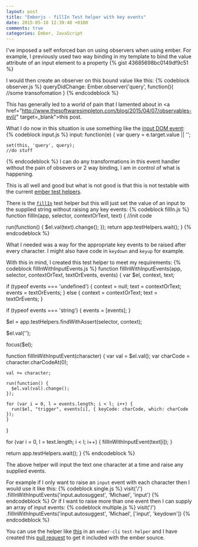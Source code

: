 ```yaml
---
layout: post
title: "Emberjs - fillIn Test helper with key events"
date: 2015-05-10 12:39:40 +0100
comments: true
categories: Ember, JavaScript
---
```

I've imposed a self enforced ban on using observers when using ember.  For example, I previously used two way binding in my template to bind the value attribute of an input element to a property
{% gist 43685698bc0149df9c51 %}

I would then create an observer on this bound value like this:
{% codeblock observer.js %}
queryDidChange: Ember.observer('query', function(){
  //some transofomation
}
{% endcodeblock %}

This has generally led to a world of pain that I lamented about in <a href="http://www.thesoftwaresimpleton.com/blog/2015/04/07/observables-evil/" target=_blank">this post</a>.

What I do now in this situation is use something like the <a href="https://developer.mozilla.org/en-US/docs/Web/Events/input" target="_blank">input DOM event</a>:
{% codeblock input.js %}
  input: function(e) {
    var query = e.target.value || '';

    set(this, 'query', query);
    //do stuff
{% endcodeblock %}
I can do any transformations in this event handler without the pain of obsevers or 2 way binding, I am in control of what is happening.

This is all well and good but what is not good is that this is not testable with the current <a href="http://guides.emberjs.com/v1.10.0/testing/test-helpers/" target="_blank">ember test helpers</a>.

There is the <a href="http://emberjs.com/api/classes/Ember.Test.html#method_fillIn" target="_blank">```fillIn```</a> test helper but this will just set the value of an input to the supplied string without raising any key events:
{% codeblock fillIn.js %}
function fillIn(app, selector, contextOrText, text) {
  //init code

  run(function() {
    $el.val(text).change();
  });
  return app.testHelpers.wait();
}
{% endcodeblock %}

What I needed was a way for the appropriate key events to be raised after every character.  I might also have code in ```keydown``` and ```keyup``` for example.

With this in mind, I created this test helper to meet my requirements:
{% codeblock fillInWithInputEvents.js %}
function fillInWithInputEvents(app, selector, contextOrText, textOrEvents, events) {
  var $el, context, text;

  if (typeof events === 'undefined') {
    context = null;
    text = contextOrText;
    events = textOrEvents;
  } else {
    context = contextOrText;
    text = textOrEvents;
  }

  if (typeof events === 'string') {
    events = [events];
  }

  $el = app.testHelpers.findWithAssert(selector, context);

  $el.val('');

  focus($el);

  function fillInWithInputEvent(character) {
    var val = $el.val();
    var charCode = character.charCodeAt(0);

    val += character;

    run(function() {
      $el.val(val).change();
    });

    for (var i = 0, l = events.length; i < l; i++) {
      run($el, "trigger", events[i], { keyCode: charCode, which: charCode });
    }
  }

  for (var i = 0, l = text.length; i < l; i++) {
    fillInWithInputEvent(text[i]);
  }

  return app.testHelpers.wait();
}
{% endcodeblock %}

The above helper will input the text one character at a time and raise any supplied events.

For example if I only want to raise an ```input``` event with each character then I would use it like this:
{% codeblock single.js %}
  visit('/')
    .fillInWithInputEvents('input.autosuggest', 'Michael', 'input')
{% endcodeblock %}
Or if I want to raise more than one event then I can supply an array of input events:
{% codeblock multiple.js %}
  visit('/')
    .fillInWithInputEvents('input.autosuggest', 'Michael', ['input', 'keydown'])
{% endcodeblock %}

You can use the helper like <a href="https://github.com/dagda1/emberx-autosuggest/blob/master/tests/test-helper.js" target="_blank">this</a> in an ```ember-cli``` ```test-helper``` and I have created this <a href="https://github.com/emberjs/ember.js/pull/11016" target="_blank">pull request</a> to get it included with the ember source.

